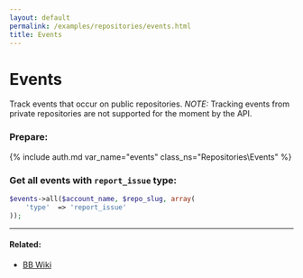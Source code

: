```yaml
---
layout: default
permalink: /examples/repositories/events.html
title: Events
---
```


# Events

Track events that occur on public repositories.
*NOTE:* Tracking events from private repositories are not supported for the moment by the API.

### Prepare:
{% include auth.md var_name="events" class_ns="Repositories\Events" %}

### Get all events with `report_issue` type:

```php
$events->all($account_name, $repo_slug, array(
    'type'  => 'report_issue'
));
```

----

#### Related:
  * [BB Wiki](https://confluence.atlassian.com/display/BITBUCKET/events+Resources#eventsResources-GETalistofevents)
